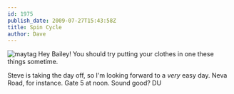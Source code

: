 ```yaml
---
id: 1975
publish_date: 2009-07-27T15:43:58Z
title: Spin Cycle
author: Dave
---
```

![maytag](http://www.flagstafffrenzy.org/wp-content/uploads/2009/07/spin.jpg) Hey Bailey! You should try putting your clothes in one these things sometime.

Steve is taking the day off, so I'm looking forward to a _very_ easy day. Neva Road, for instance. Gate 5 at noon. Sound good? DU